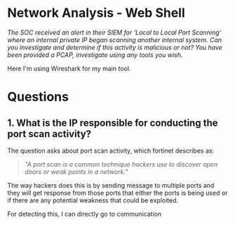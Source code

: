 # Network Analysis - Web Shell

*The SOC received an alert in their SIEM for ‘Local to Local Port Scanning’ where an internal private IP began scanning another internal system. Can you investigate and determine if this activity is malicious or not? You have been provided a PCAP, investigate using any tools you wish.*

Here I'm using Wireshark for my main tool.

# Questions

## 1. What is the IP responsible for conducting the port scan activity?

The question asks about port scan activity, which fortinet describes as:

> *"A port scan is a common technique hackers use to discover open doors or weak points in a network."*

The way hackers does this is by sending message to multiple ports and they will get response from those ports that either the ports is being used or if there are any potential weakness that could be exploited.

For detecting this, I can directly go to communication